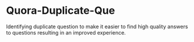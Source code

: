 # Quora-Duplicate-Que
Identifying duplicate question to make it easier to find high quality answers to questions resulting in an improved experience. 
